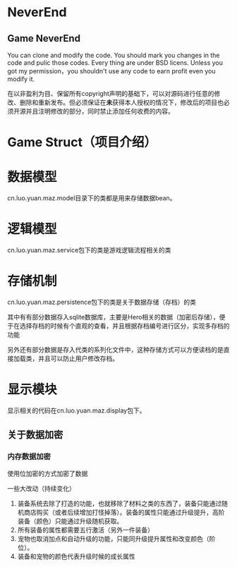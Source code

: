 # NeverEnd
## Game NeverEnd
You can clone and modify the code. You should mark you changes in the code and pulic those codes. Every thing are under BSD licens. Unless you got my permission，you shouldn't use any code to earn profit even you modify it.

在以非盈利为目、保留所有copyright声明的基础下，可以对源码进行任意的修改、删除和重新发布。但必须保证在**未**获得本人授权的情况下，修改后的项目也必须开源并且注明修改的部分，同时禁止添加任何收费的内容。

# Game Struct（项目介绍）
# 数据模型
cn.luo.yuan.maz.model目录下的类都是用来存储数据bean。
# 逻辑模型
cn.luo.yuan.maz.service包下的类是游戏逻辑流程相关的类
# 存储机制
cn.luo.yuan.maz.persistence包下的类是关于数据存储（存档）的类

其中有有部分数据存入sqlite数据库，主要是Hero相关的数据（加密后存储），便于在选择存档的时候有个直观的查看，并且根据存档编号进行区分，实现多存档的功能

另外还有部分数据是存入代类的系列化文件中，这种存储方式可以方便读档的是直接加载类，并且可以防止用户修改存档。

# 显示模块
显示相关的代码在cn.luo.yuan.maz.display包下。

## 关于数据加密
### 内存数据加密
使用位加密的方式加密了数据

一些大改动（持续变化）
1. 装备系统去除了打造的功能，也就移除了材料之类的东西了，装备只能通过随机商店购买（或者后续增加打怪掉落）。装备的属性只能通过升级提升，高阶装备（颜色）只能通过升级随机获取。
2. 所有装备的属性都需要五行激活（另外一件装备）
3. 宠物也取消加点和自动升级的功能，只能同升级提升属性和改变颜色（阶位）。
4. 装备和宠物的颜色代表升级时候的成长属性
